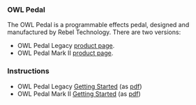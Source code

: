 ### OWL Pedal

The OWL Pedal is a programmable effects pedal, designed and manufactured by Rebel Technology. There are two versions:
 * OWL Pedal Legacy [product page](https://www.rebeltech.org/products/owl-pedal).
 * OWL Pedal Mark II [product page](https://www.rebeltech.org/products/owl-pedal-mkii).

### Instructions
 * OWL Pedal Legacy [Getting Started](OWL_Pedal_Getting_Started.md) (as [pdf](OWL%20Pedal%20Getting%20Started%20v12.pdf))
 * OWL Pedal Mark II  [Getting Started](OWL_Pedal_mkII_Getting_Started.md) (as [pdf](OWL%20Pedal%20mkII%20Getting%20Started.pdf))
